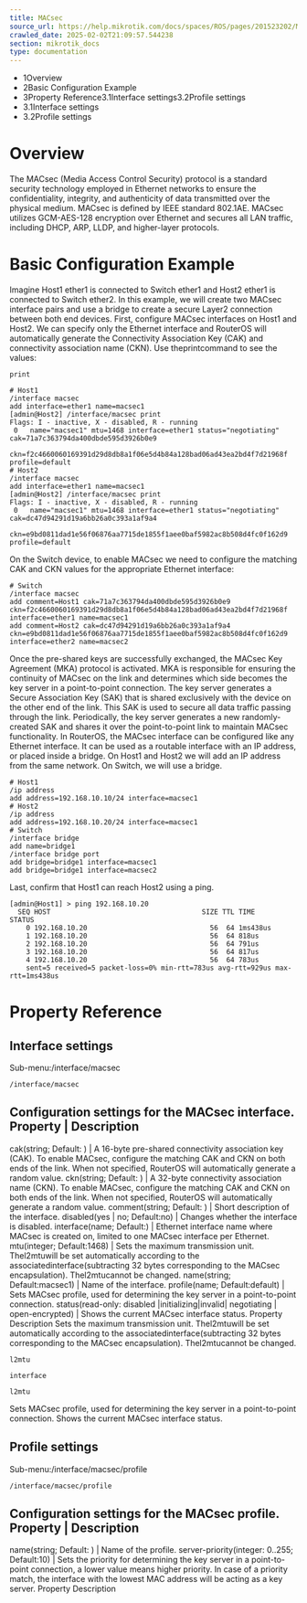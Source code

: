 ```yaml
---
title: MACsec
source_url: https://help.mikrotik.com/docs/spaces/ROS/pages/201523202/MACsec,
crawled_date: 2025-02-02T21:09:57.544238
section: mikrotik_docs
type: documentation
---
```


* 1Overview
* 2Basic Configuration Example
* 3Property Reference3.1Interface settings3.2Profile settings
* 3.1Interface settings
* 3.2Profile settings
# Overview
The MACsec (Media Access Control Security) protocol is a standard security technology employed in Ethernet networks to ensure the confidentiality, integrity, and authenticity of data transmitted over the physical medium. MACsec is defined by IEEE standard 802.1AE.
MACsec utilizes GCM-AES-128 encryption over Ethernet and secures all LAN traffic, including DHCP, ARP, LLDP, and higher-layer protocols.
# Basic Configuration Example
Imagine Host1 ether1 is connected to Switch ether1 and Host2 ether1 is connected to Switch ether2. In this example, we will create two MACsec interface pairs and use a bridge to create a secure Layer2 connection between both end devices.
First, configure MACsec interfaces on Host1 and Host2. We can specify only the Ethernet interface and RouterOS will automatically generate the Connectivity Association Key (CAK) and connectivity association name (CKN). Use theprintcommand to see the values:
```
print
```
```
# Host1
/interface macsec
add interface=ether1 name=macsec1
[admin@Host2] /interface/macsec print
Flags: I - inactive, X - disabled, R - running 
 0   name="macsec1" mtu=1468 interface=ether1 status="negotiating" cak=71a7c363794da400dbde595d3926b0e9
     ckn=f2c4660060169391d29d8db8a1f06e5d4b84a128bad06ad43ea2bd4f7d21968f profile=default
# Host2
/interface macsec
add interface=ether1 name=macsec1
[admin@Host2] /interface/macsec print
Flags: I - inactive, X - disabled, R - running 
 0   name="macsec1" mtu=1468 interface=ether1 status="negotiating" cak=dc47d94291d19a6bb26a0c393a1af9a4
     ckn=e9bd0811dad1e56f06876aa7715de1855f1aee0baf5982ac8b508d4fc0f162d9 profile=default
```
On the Switch device, to enable MACsec we need to configure the matching CAK and CKN values for the appropriate Ethernet interface:
```
# Switch
/interface macsec
add comment=Host1 cak=71a7c363794da400dbde595d3926b0e9 ckn=f2c4660060169391d29d8db8a1f06e5d4b84a128bad06ad43ea2bd4f7d21968f interface=ether1 name=macsec1
add comment=Host2 cak=dc47d94291d19a6bb26a0c393a1af9a4 ckn=e9bd0811dad1e56f06876aa7715de1855f1aee0baf5982ac8b508d4fc0f162d9 interface=ether2 name=macsec2
```
Once the pre-shared keys are successfully exchanged, the MACsec Key Agreement (MKA) protocol is activated. MKA is responsible for ensuring the continuity of MACsec on the link and determines which side becomes the key server in a point-to-point connection. The key server generates a Secure Association Key (SAK) that is shared exclusively with the device on the other end of the link. This SAK is used to secure all data traffic passing through the link. Periodically, the key server generates a new randomly-created SAK and shares it over the point-to-point link to maintain MACsec functionality.
In RouterOS, the MACsec interface can be configured like any Ethernet interface. It can be used as a routable interface with an IP address, or placed inside a bridge. On Host1 and Host2 we will add an IP address from the same network. On Switch, we will use a bridge.
```
# Host1
/ip address
add address=192.168.10.10/24 interface=macsec1
# Host2
/ip address
add address=192.168.10.20/24 interface=macsec1
# Switch
/interface bridge
add name=bridge1
/interface bridge port
add bridge=bridge1 interface=macsec1
add bridge=bridge1 interface=macsec2
```
Last, confirm that Host1 can reach Host2 using a ping.
```
[admin@Host1] > ping 192.168.10.20
  SEQ HOST                                     SIZE TTL TIME       STATUS
    0 192.168.10.20                              56  64 1ms438us  
    1 192.168.10.20                              56  64 818us     
    2 192.168.10.20                              56  64 791us     
    3 192.168.10.20                              56  64 817us     
    4 192.168.10.20                              56  64 783us     
    sent=5 received=5 packet-loss=0% min-rtt=783us avg-rtt=929us max-rtt=1ms438us
```
# Property Reference
## Interface settings
Sub-menu:/interface/macsec
```
/interface/macsec
```
Configuration settings for the MACsec interface.
Property | Description
----------------------
cak(string; Default: ) | A 16-byte pre-shared connectivity association key (CAK). To enable MACsec, configure the matching CAK and CKN on both ends of the link. When not specified, RouterOS will automatically generate a random value.
ckn(string; Default: ) | A 32-byte connectivity association name (CKN). To enable MACsec, configure the matching CAK and CKN on both ends of the link. When not specified, RouterOS will automatically generate a random value.
comment(string; Default: ) | Short description of the interface.
disabled(yes | no; Default:no) | Changes whether the interface is disabled.
interface(name; Default:) | Ethernet interface name where MACsec is created on, limited to one MACsec interface per Ethernet.
mtu(integer; Default:1468) | Sets the maximum transmission unit. Thel2mtuwill be set automatically according to the associatedinterface(subtracting 32 bytes corresponding to the MACsec encapsulation). Thel2mtucannot be changed.
name(string; Default:macsec1) | Name of the interface.
profile(name; Default:default) | Sets MACsec profile, used for determining the key server in a point-to-point connection.
status(read-only: disabled |initializing|invalid| negotiating | open-encrypted) | Shows the current MACsec interface status.
Property
Description
Sets the maximum transmission unit. Thel2mtuwill be set automatically according to the associatedinterface(subtracting 32 bytes corresponding to the MACsec encapsulation). Thel2mtucannot be changed.
```
l2mtu
```
```
interface
```
```
l2mtu
```
Sets MACsec profile, used for determining the key server in a point-to-point connection.
Shows the current MACsec interface status.
## Profile settings
Sub-menu:/interface/macsec/profile
```
/interface/macsec/profile
```
Configuration settings for the MACsec profile.
Property | Description
----------------------
name(string; Default: ) | Name of the profile.
server-priority(integer: 0..255; Default:10) | Sets the priority for determining the key server in a point-to-point connection, a lower value means higher priority. In case of a priority match, the interface with the lowest MAC address will be acting as a key server.
Property
Description